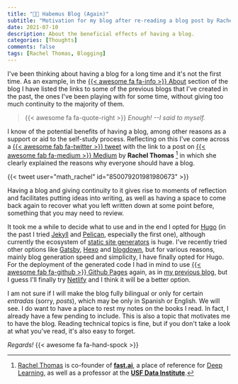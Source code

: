 ```yaml
---
title: "🖖🏽 Habemus Blog (Again)"
subtitle: "Motivation for my blog after re-reading a blog post by Rachel Thomas"
date: 2021-07-10
description: About the beneficial effects of having a blog.
categories: [Thoughts]
comments: false
tags: [Rachel Thomas, Blogging]
---
```


I've been thinking about having a blog for a long time and it's not the first time. As an example, in the [{{< awesome fa fa-info >}} About](../../about/) section of the blog I have listed the links to some of the previous blogs that I've created in the past, the ones I've been playing with for some time, without giving too much continuity to the majority of them.

> {{< awesome fa fa-quote-right >}} _Enough! --I said to myself._

I know of the potential benefits of having a blog, among other reasons as a support or aid to the self-study process. Reflecting on this I've come across a [{{< awesome fab fa-twitter >}} tweet](https://twitter.com/math_rachel/status/850079201981980673) with the link to a post on [{{< awesome fab fa-medium >}} Medium](https://medium.com/@racheltho/why-you-yes-you-should-blog-7d2544ac1045) by **Rachel Thomas** [^1] in which she clearly explained the reasons why everyone should have a blog.

{{< tweet user="math_rachel" id="850079201981980673" >}}

Having a blog and giving continuity to it gives rise to moments of reflection and facilitates putting ideas into writing, as well as having a space to come back again to recover what you left written down at some point before, something that you may need to review.

It took me a while to decide what to use and in the end I opted for [Hugo](https://gohugo.io/) (in the past I tried [Jekyll](https://jekyllrb.com/) and [Pelican](https://blog.getpelican.com/), especially the first one), although currently the ecosystem of [static site generators](https://jamstack.org/generators/) is huge. I've recently tried other options like [Gatsby](https://www.gatsbyjs.com/blog/), [Hexo](https://hexo.io/) and [blogdown](https://bookdown.org/yihui/blogdown/), but for various reasons, mainly blog generation speed and simplicity, I have finally opted for Hugo. For the deployment of the generated code I had in mind to use [{{< awesome fab fa-github >}} Github Pages](https://pages.github.com/) again, as in [my previous blog](https://estraviz.github.io/estraviz2017/), but I guess I'll finally try [Netlify](https://www.netlify.com/) and I think it will be a better option.

I am not sure if I will make the blog fully bilingual or only for certain _entradas_ (sorry, _posts_), which may be only in Spanish or English. We will see. I do want to have a place to rest my notes on the books I read. In fact, I already have a few pending to include. This is also a topic that motivates me to have the blog. Reading technical topics is fine, but if you don't take a look at what you've read, it's also easy to forget.

_Regards!_ {{< awesome fa fa-hand-spock >}}

[^1]: [Rachel Thomas](https://rachel.fast.ai/) is co-founder of [**fast.ai**](https://www.fast.ai/), a place of reference for [Deep Learning](https://en.wikipedia.org/wiki/Deep_learning), as well as a professor at the [**USF Data Institute**](https://www.usfca.edu/data-institute).
